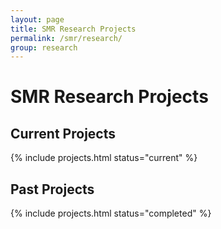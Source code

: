 ```yaml
---
layout: page
title: SMR Research Projects
permalink: /smr/research/
group: research
---
```


# SMR Research Projects

## Current Projects

{% include projects.html status="current" %}

## Past Projects

{% include projects.html status="completed" %}

